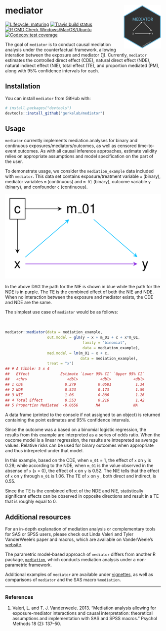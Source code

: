 
# mediator <img src="man/figures/hex.png" align="right" height="139" />

<!-- badges: start -->

[![Lifecycle:
maturing](https://img.shields.io/badge/lifecycle-maturing-blue.svg)](https://www.tidyverse.org/lifecycle/#maturing)
[![Travis build
status](https://img.shields.io/travis/GerkeLab/mediator/master?logo=travis&style=flat&label=Linux)](https://travis-ci.com/GerkeLab/mediator)
[![R CMD Check
Windows/MacOS/Ubuntu](https://github.com/GerkeLab/mediator/workflows/R%20CMD%20Check%20Windows/MacOS/Ubuntu/badge.svg)](https://github.com/GerkeLab/mediator/actions?query=workflow%3A%22R+CMD+Check+Windows%2FMacOS%2FUbuntu%22)
[![Codecov test
coverage](https://codecov.io/gh/GerkeLab/mediator/branch/master/graph/badge.svg)](https://codecov.io/gh/GerkeLab/mediator?branch=master)
<!-- badges: end -->

The goal of `mediator` is to conduct causal mediation analysis under the
counterfactual framework, allowing interation between the exposure and
mediator ([1](#references)). Currently, `mediator` estimates the
controlled direct effect (CDE), natural direct effect (NDE), natural
indirect effect (NIE), total effect (TE), and proportion mediated (PM),
along with 95% confidence intervals for each.

## Installation

You can install `mediator` from GitHub with:

``` r
# install.packages("devtools")
devtools::install_github("gerkelab/mediator")
```

<!--- add CRAN once up --->

## Usage

`mediator` currently implements mediation analyses for binary and
continuous exposures/mediators/outcomes, as well as censored
time-to-event outcomes. As with all causal inference approaches,
estimate validity relies on appropriate assumptions and model
specification on the part of the user.

To demonstrate usage, we consider the `mediation_example` data included
with `mediator`. This data set contains exposure/treatment variable `x`
(binary), mediator variables `m` (continuous) and `m_01` (binary),
outcome variable `y` (binary), and confounder `c` (continuous).

![](man/figures/mediator-dag.png)

In the above DAG the path for the NIE is shown in blue while the path
for the NDE is in purple. The TE is the combined effect of both the NIE
and NDE. When no interaction between the exposure and mediator exists,
the CDE and NDE are the same.

The simplest use case of `mediator` would be as follows:

``` r


mediator::mediator(data = mediation_example,
                   out.model = glm(y ~ x + m_01 + c + x*m_01, 
                                   family = "binomial",
                                   data = mediation_example),
                   med.model = lm(m_01 ~ x + c, 
                                  data = mediation_example),
                   treat = "x")
## # A tibble: 5 x 4
##   Effect              Estimate `Lower 95% CI` `Upper 95% CI`
##   <chr>                  <dbl>          <dbl>          <dbl>
## 1 CDE                   0.279          0.0581           1.34
## 2 NDE                   0.523          0.173            1.59
## 3 NIE                   1.06           0.886            1.26
## 4 Total Effect          0.553          0.216            1.42
## 5 Proportion Mediated  -0.0656        NA               NA
```

A data frame (printed to the console if not assigned to an object) is
returned containing the point estimates and 95% confidence intervals.

Since the outcome was a based on a binomial logistic regression, the
results from this example are interpreted as a series of odds ratio.
When the oucome model is a linear regression, the results are
intrepreted as average values. Relative risks can be used for binary
outcomes when appropriate and thus intrepreted under that model.

In this example, based on the CDE, when `m_01` = 1, the effect of `x` on
`y` is 0.28; while according to the NDE, when `m_01` is the value
observed in the absense of `x` (`x` = 0), the effect of `x` on `y` is
0.52. The NIE tells that the effect of `x` on `y` through `m_01` is
1.06. The TE of `x` on `y` , both direct and indirect, is 0.55.

Since the TE is the combined effect of the NDE and NIE, statistically
significant effects can be observed in opposite directions and result in
a TE that is roughly equal to 0.

## Additional resources

For an in-depth explanation of mediation analysis or complementary tools
for SAS or SPSS users, please check out Linda Valeri and Tyler
VanderWeele’s paper and macros, which are available on VanderWeele’s
[website](https://www.hsph.harvard.edu/tyler-vanderweele/tools-and-tutorials/).

The parametric model-based approach of `mediator` differs from another R
package,
[`mediation`](https://cran.r-project.org/web/packages/mediation/vignettes/mediation.pdf),
which conducts mediation analysis under a non-parametric framework.

Additional examples of `mediator` are available under
[vignettes](https://github.com/GerkeLab/mediator/tree/tag-edits/vignettes),
as well as comparisons of `mediator` and the SAS macro `%mediation`.

-----

### References

1.  Valeri, L. and T. J. Vanderweele. 2013. “Mediation analysis allowing
    for exposure-mediator interactions and causal interpretation:
    theoretical assumptions and implementation with SAS and SPSS
    macros.” Psychol Methods 18 (2): 137–50.
